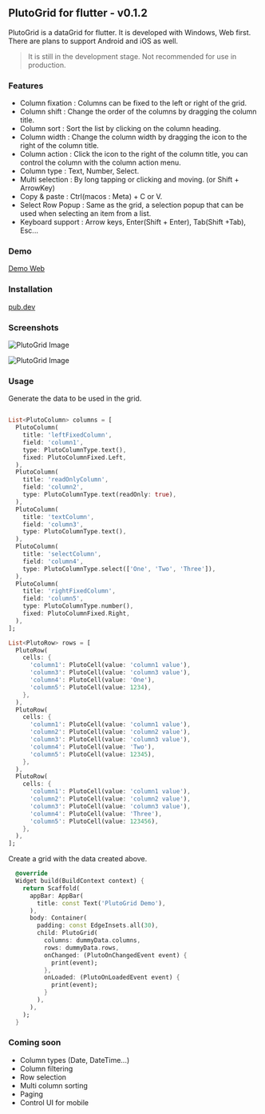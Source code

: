 ## PlutoGrid for flutter - v0.1.2

PlutoGrid is a dataGrid for flutter. It is developed with Windows, Web first. There are plans to support Android and iOS as well.

> It is still in the development stage. Not recommended for use in production.

### Features  
* Column fixation : Columns can be fixed to the left or right of the grid.
* Column shift : Change the order of the columns by dragging the column title.
* Column sort : Sort the list by clicking on the column heading.
* Column width : Change the column width by dragging the icon to the right of the column title.
* Column action : Click the icon to the right of the column title, you can control the column with the column action menu.
* Column type : Text, Number, Select.
* Multi selection : By long tapping or clicking and moving. (or Shift + ArrowKey)
* Copy & paste : Ctrl(macos : Meta) + C or V.
* Select Row Popup : Same as the grid, a selection popup that can be used when selecting an item from a list.
* Keyboard support : Arrow keys, Enter(Shift + Enter), Tab(Shift +Tab), Esc...

### Demo
[Demo Web](https://bosskmk.github.io/pluto_grid/build/web/index.html)

### Installation
[pub.dev](https://pub.dev/packages/pluto_grid)

### Screenshots

![PlutoGrid Image](https://bosskmk.github.io/images/pluto_grid_img1.jpg)

![PlutoGrid Image](https://bosskmk.github.io/images/pluto_grid_img2.jpg)

### Usage
Generate the data to be used in the grid.
```dart

List<PlutoColumn> columns = [
  PlutoColumn(
    title: 'leftFixedColumn',
    field: 'column1',
    type: PlutoColumnType.text(),
    fixed: PlutoColumnFixed.Left,
  ),
  PlutoColumn(
    title: 'readOnlyColumn',
    field: 'column2',
    type: PlutoColumnType.text(readOnly: true),
  ),
  PlutoColumn(
    title: 'textColumn',
    field: 'column3',
    type: PlutoColumnType.text(),
  ),
  PlutoColumn(
    title: 'selectColumn',
    field: 'column4',
    type: PlutoColumnType.select(['One', 'Two', 'Three']),
  ),
  PlutoColumn(
    title: 'rightFixedColumn',
    field: 'column5',
    type: PlutoColumnType.number(),
    fixed: PlutoColumnFixed.Right,
  ),
];

List<PlutoRow> rows = [
  PlutoRow(
    cells: {
      'column1': PlutoCell(value: 'column1 value'),
      'column3': PlutoCell(value: 'column3 value'),
      'column4': PlutoCell(value: 'One'),
      'column5': PlutoCell(value: 1234),
    }, 
  ),
  PlutoRow(
    cells: {
      'column1': PlutoCell(value: 'column1 value'),
      'column2': PlutoCell(value: 'column2 value'),
      'column3': PlutoCell(value: 'column3 value'),
      'column4': PlutoCell(value: 'Two'),
      'column5': PlutoCell(value: 12345),
    }, 
  ),
  PlutoRow(
    cells: {
      'column1': PlutoCell(value: 'column1 value'),
      'column2': PlutoCell(value: 'column2 value'),
      'column3': PlutoCell(value: 'column3 value'),
      'column4': PlutoCell(value: 'Three'),
      'column5': PlutoCell(value: 123456),
    }, 
  ),
];
```

Create a grid with the data created above.
```dart
  @override
  Widget build(BuildContext context) {
    return Scaffold(
      appBar: AppBar(
        title: const Text('PlutoGrid Demo'),
      ),
      body: Container(
        padding: const EdgeInsets.all(30),
        child: PlutoGrid(
          columns: dummyData.columns,
          rows: dummyData.rows,
          onChanged: (PlutoOnChangedEvent event) {
            print(event);
          },
          onLoaded: (PlutoOnLoadedEvent event) {
            print(event);
          }
        ),
      ),
    );
  }
```

### Coming soon

* Column types (Date, DateTime...)
* Column filtering
* Row selection
* Multi column sorting
* Paging
* Control UI for mobile